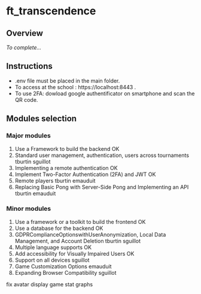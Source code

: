 # ft_transcendence

## Overview

_To complete..._

## Instructions

- .env file must be placed in the main folder.
- To access at the school : https://localhost:8443 .
- To use 2FA: dowload google authentificator on smartphone and scan the QR code.

## Modules selection

### Major modules
1. Use a Framework to build the backend OK
2. Standard user management, authentication, users across tournaments tburtin sguillot
3. Implementing a remote authentication OK
4. Implement Two-Factor Authentication (2FA) and JWT OK
5. Remote players tburtin emauduit
6. Replacing Basic Pong with Server-Side Pong and Implementing an API tburtin emauduit

### Minor modules
1. Use a framework or a toolkit to build the frontend OK
2. Use a database for the backend OK
3. GDPRComplianceOptionswithUserAnonymization, Local Data Management, and Account Deletion tburtin sguillot
4. Multiple language supports OK
5. Add accessibility for Visually Impaired Users OK
6. Support on all devices sguillot
7. Game Customization Options emauduit
8. Expanding Browser Compatibility sguillot

fix avatar
display game stat graphs